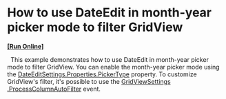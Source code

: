 
# How to use DateEdit in month-year picker mode to filter GridView
<!-- run online -->
**[[Run Online]](https://codecentral.devexpress.com/159367309/)**
<!-- run online end -->
 
This example demonstrates how to use DateEdit in month-year picker mode to filter GridView. You can enable the month-year picker mode using the <a href="https://documentation.devexpress.com/AspNet/DevExpress.Web.DateEditProperties.PickerType.property">DateEditSettings.Properties.PickerType</a> property. To customize GridView's filter, it's possible to use the <a href="https://docs.devexpress.com/AspNetMvc/DevExpress.Web.Mvc.GridViewSettings.ProcessColumnAutoFilter">GridViewSettings .ProcessColumnAutoFilter</a> event. 
